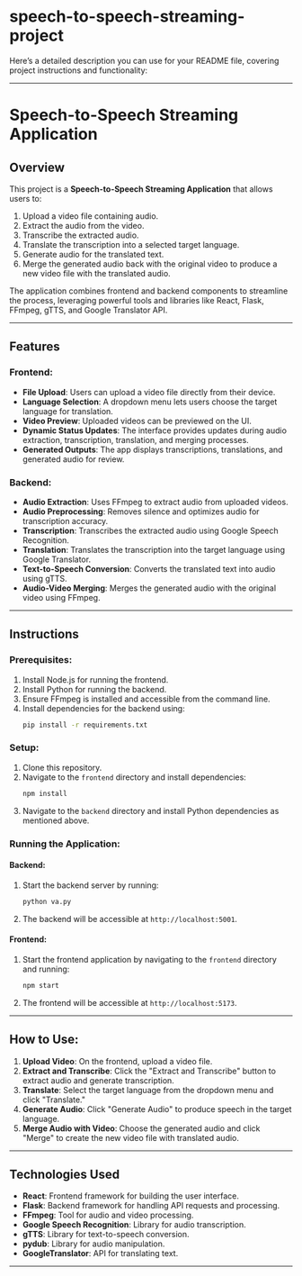 # speech-to-speech-streaming-project
Here’s a detailed description you can use for your README file, covering project instructions and functionality:

---

# Speech-to-Speech Streaming Application

## Overview
This project is a **Speech-to-Speech Streaming Application** that allows users to:
1. Upload a video file containing audio.
2. Extract the audio from the video.
3. Transcribe the extracted audio.
4. Translate the transcription into a selected target language.
5. Generate audio for the translated text.
6. Merge the generated audio back with the original video to produce a new video file with the translated audio.

The application combines frontend and backend components to streamline the process, leveraging powerful tools and libraries like React, Flask, FFmpeg, gTTS, and Google Translator API.

---

## Features
### Frontend:
- **File Upload**: Users can upload a video file directly from their device.
- **Language Selection**: A dropdown menu lets users choose the target language for translation.
- **Video Preview**: Uploaded videos can be previewed on the UI.
- **Dynamic Status Updates**: The interface provides updates during audio extraction, transcription, translation, and merging processes.
- **Generated Outputs**: The app displays transcriptions, translations, and generated audio for review.

### Backend:
- **Audio Extraction**: Uses FFmpeg to extract audio from uploaded videos.
- **Audio Preprocessing**: Removes silence and optimizes audio for transcription accuracy.
- **Transcription**: Transcribes the extracted audio using Google Speech Recognition.
- **Translation**: Translates the transcription into the target language using Google Translator.
- **Text-to-Speech Conversion**: Converts the translated text into audio using gTTS.
- **Audio-Video Merging**: Merges the generated audio with the original video using FFmpeg.

---

## Instructions
### Prerequisites:
1. Install Node.js for running the frontend.
2. Install Python for running the backend.
3. Ensure FFmpeg is installed and accessible from the command line.
4. Install dependencies for the backend using:
   ```bash
   pip install -r requirements.txt
   ```

### Setup:
1. Clone this repository.
2. Navigate to the `frontend` directory and install dependencies:
   ```bash
   npm install
   ```
3. Navigate to the `backend` directory and install Python dependencies as mentioned above.

### Running the Application:
#### Backend:
1. Start the backend server by running:
   ```bash
   python va.py
   ```
2. The backend will be accessible at `http://localhost:5001`.

#### Frontend:
1. Start the frontend application by navigating to the `frontend` directory and running:
   ```bash
   npm start
   ```
2. The frontend will be accessible at `http://localhost:5173`.

---

## How to Use:
1. **Upload Video**: On the frontend, upload a video file.
2. **Extract and Transcribe**: Click the "Extract and Transcribe" button to extract audio and generate transcription.
3. **Translate**: Select the target language from the dropdown menu and click "Translate."
4. **Generate Audio**: Click "Generate Audio" to produce speech in the target language.
5. **Merge Audio with Video**: Choose the generated audio and click "Merge" to create the new video file with translated audio.

---

## Technologies Used
- **React**: Frontend framework for building the user interface.
- **Flask**: Backend framework for handling API requests and processing.
- **FFmpeg**: Tool for audio and video processing.
- **Google Speech Recognition**: Library for audio transcription.
- **gTTS**: Library for text-to-speech conversion.
- **pydub**: Library for audio manipulation.
- **GoogleTranslator**: API for translating text.

---
